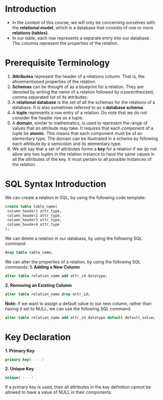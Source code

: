 # Introduction

- In the context of this course, we will only be concerning ourselves with the **relational model**, which is a database that consists of one or more **relations (tables)**.
- In our table, each row represents a separate entry into our database. The columns represent the properties of the relation. 

# Prerequisite Terminology

1. **Attributes** represent the header of a relations column. That is, the aforementioned properties of the relation. 
2. **Schemas** can be thought of as a blueprint for a relation. They are denoted by writing the name of a relation followed by a parenthesized, comma separated list of its attributes.
3. A **relational database** is the set of all the schemas for the relations of a database. It is also sometimes referred to as a **database schema**.
4. A **tuple** represents a row entry of a relation. Do note that we do not consider the header row as a tuple.
5. A **domain**, similar to mathematics, is used to represent the range of values that an attribute may take. It requires that each component of a tuple be **atomic**. This means that each component must be of an elementary type. The domain can be illustrated in a schema by following each attribute by a semicolon and its elementary type.
6. We will say that a set of attributes forms a **key** for a relation if we do not allow any two tuples in the relation instance to have the same vajues in all the attributes of the key. It must pertain to all possible instances of the relation.

# SQL Syntax Introduction

We can create a relation in SQL, by using the following code template:
```sql
create table table_name(
 column_header1 attr_type,
 column_header2 attr_type,
 column_header3 attr_type,
 column_header4 attr_type
);
```

We can delete a relation in our database, by using the following SQL command:
```sql
drop table table_name;
```

We can alter the properties of a relation, by using the following SQL commands:
**1. Adding a New Column**
```sql
alter table relation_name add attr_id datatype;
```
**2. Removing an Existing Column**
```sql
alter table relation_name drop attr_id;
```

**Note:** If we want to assign a default value to our new column, rather than having it set to NULL, we can use the following SQL command:
```sql
alter table relation_name add attr_id datatype default default_value;
```

# Key Declaration

**1. Primary Key**
 ```sql
 primary key(-----)
 ```
**2. Unique Key**
```sql
unique(-----)
```

If a primary key is used, then all attributes in the key definition cannot be allowed to have a value of NULL in their components.

